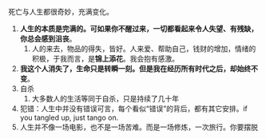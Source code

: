 死亡与人生都很奇妙，充满变化。
1. **人生的本质是完满的。可如果你不醒过来，一切都看起来令人失望、有残缺，你总会感到沮丧**。
	1. 人的来去，物品的得失，皆好。人来爱、帮助自己，钱财的增加，情绪的积极，于我而言，是**锦上添花**。我会抱有感激。
2. **我这个人消失了，生命只是转瞬一刻。但是我在经历所有时代之后，却始终不变**。
3. 自杀
	1. 大多数人的生活等同于自杀，只是持续了几十年
4. 犯错：人生中并没有错误可言，每个看似“错误”的背后，都有其它安排。if you tangled up, just tango on.
5. 人生并不像一场电影，也不是一场苦难。而是一场修炼，一次旅行。你要摆脱